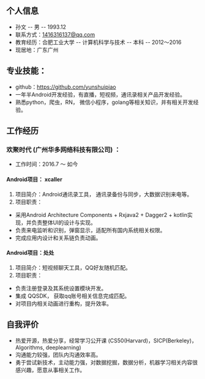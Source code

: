 ## 个人信息
*  孙文 -- 男  --  1993.12  
* 联系方式：1416316137@qq.com 
* 教育经历：合肥工业大学 -- 计算机科学与技术 -- 本科 -- 2012～2016
* 现居地：广东广州

## 专业技能：
* github：https://github.com/yunshuipiao
* 一年半Android开发经验，有直播，短视频，通讯录相关产品开发经验。
* 熟悉python，爬虫，RN， 微信小程序，golang等相关知识，并有相关开发经验。

## 工作经历
### 欢聚时代 (广州华多网络科技有限公司) ：
* 工作时间：2016.7 ～ 如今
 #### Android项目： xcaller
1. 项目简介：Android通讯录工具， 通讯录备份与同步，大数据识别来电等。
2. 项目职责：

 * 采用Android Architecture Components + Rxjava2 + Dagger2 + kotlin实现，并负责整体UI的设计与实现。
 * 负责来电监听和识别，弹窗显示，适配所有国内系统相关权限。
 * 完成应用内设计和关系链负责动画。

#### Android项目：处处
1. 项目简介：短视频聊天工具，QQ好友随机匹配。
2. 项目职责：
* 负责注册登录及其系统设置模块开发。
* 集成 QQSDK， 获取qq账号相关信息完成匹配。
* 对项目内相关动画进行重构，提升效率。

## 自我评价
* 热爱开源，热爱分享，经常学习公开课 (CS50(Harvard)，SICP(Berkeley)，Algorithms, deeplearning)
* 沟通能力较强，团队内沟通效率高。
* 勇于尝试新技术，主动能力强，对数据挖掘，数据分析，机器学习相关内容很感兴趣，愿意从事相关工作。
